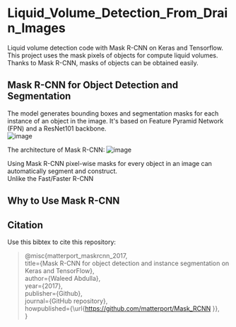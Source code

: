 # Liquid_Volume_Detection_From_Drain_Images
Liquid volume detection code with Mask R-CNN on Keras and Tensorflow. This project uses the mask pixels of objects for compute liquid volumes. Thanks to Mask R-CNN, masks of objects can be obtained easily.
## Mask R-CNN for Object Detection and Segmentation
The model generates bounding boxes and segmentation masks for each instance of an object in the image. It's based on Feature Pyramid Network (FPN) and a ResNet101 backbone.\
![image](https://user-images.githubusercontent.com/86148100/164163216-988168b9-d975-491d-a881-584348dc7d47.png)

The architecture of Mask R-CNN:
![image](https://user-images.githubusercontent.com/86148100/164163474-29b237ce-b4ae-4453-9afd-8b86a0bb336e.png)

Using Mask R-CNN pixel-wise masks for every object in an image can automatically segment and construct.\
Unlike the Fast/Faster R-CNN
## Why to Use Mask R-CNN
## Citation
Use this bibtex to cite this repository:
> @misc{matterport_maskrcnn_2017,\
  title={Mask R-CNN for object detection and instance segmentation on Keras and TensorFlow},\
  author={Waleed Abdulla},\
  year={2017},\
  publisher={Github},\
  journal={GitHub repository},\
  howpublished={\url{https://github.com/matterport/Mask_RCNN }},\
  }
